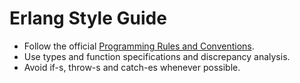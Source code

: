 # Erlang Style Guide

- Follow the official [Programming Rules and Conventions](http://www.erlang.se/doc/programming_rules.shtml).
- Use types and function specifications and discrepancy analysis.
- Avoid if-s, throw-s and catch-es whenever possible.
